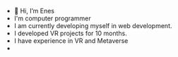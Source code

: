 - 👋 Hi, I’m Enes
- I'm computer programmer
- I am currently developing myself in web development.
- I developed VR projects for 10 months.
- I have experience in VR and Metaverse
- 




